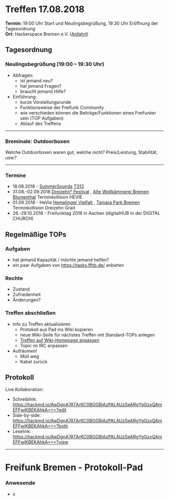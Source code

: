 # Treffen 17.08.2018

**Termin:** 19:00 Uhr Start und Neulingsbegrüßung, 19:30 Uhr Eröffnung der Tagesordnung  
**Ort:** Hackerspace Bremen e.V. ([Anfahrt](https://www.hackerspace-bremen.de/anfahrt/))

## Tagesordnung
### Neulingsbegrüßung (19:00 – 19:30 Uhr)
- Abfragen:
    - ist jemand neu?
    - hat jemand Fragen?
    - braucht jemand Hilfe?
- Einführung:
    - kurze Vorstellungsrunde
    - Funktionsweise der Freifunk Community
    - wie verschieden können die Beiträge/Funktionen eines Freifunker sein (TOP Aufgaben)
    - Ablauf des Treffens

---

### Breminale: Outdoorboxen
Welche Outdoorboxen waren gut, welche nicht? Preis/Leistung, Stabilität, usw.?

---

### Termine
- 18.08.2018 - [SummerSounds](https://summersounds.de/) [T313](https://tasks.ffhb.de/T313)
- 31.08.-02.09.2018 [Dreizehn° Festival](https://dreizehngradfestival.de/) , [Alte Wollkämmerei Bremen Blumenthal](https://www.google.de/maps/place/Alte+Wollk%C3%A4mmerei+%2F+%22Polizei-Revier%22/@53.1812079,8.5770982,17z/data=!4m5!3m4!1s0x47b6d370c338bec9:0x32377484de300c5e!8m2!3d53.18106!4d8.57845) Terminkollision HEVIE
- 01.09.2018 - HeVie [Hemelinger Vielfalt](https://www.hevie-bremen.de/) , [Tamara Park Bremen](https://www.google.de/maps/place/Tamra-Hemelingen-Park/@53.0588478,8.8881641,17z/data=!3m1!4b1!4m5!3m4!1s0x47b1277d867780dd:0x1a409525ac9cf6c5!8m2!3d53.0588478!4d8.8903528) Terminkollision Dreizehn Grad
- 26.-28.10.2018  - Freifunktag 2018 in Aachen (digitalHUB in der DIGITAL CHURCH)


## Regelmäßige TOPs

### Aufgaben
- hat jemand Kapazität / möchte jemand helfen?
- ein paar Aufgaben von https://tasks.ffhb.de/ anbieten

### Rechte
- Zustand
- Zufriedenheit
- Änderungen?

### Treffen abschließen
- Info zu Treffen aktualisieren
  - Protokoll aus Pad ins Wiki kopieren
  - neue Wiki-Seite für nächstes Treffen mit Standard-TOPs anlegen
  - [Treffen auf Wiki-Homepage anpassen](Home)
  - Topic im IRC anpassen
- Aufräumen!
  - Müll weg
  - Kabel zurück


## Protokoll
Live Kollaboration:
- Schreiblink: https://hackmd.io/AwDgnA7ATArKC0BGGBjAzPALAUzSeARgYgGzxQAmEFFwiKBEKAhkA===?edit
- Side-by-side: https://hackmd.io/AwDgnA7ATArKC0BGGBjAzPALAUzSeARgYgGzxQAmEFFwiKBEKAhkA===?both
- Leselink: https://hackmd.io/AwDgnA7ATArKC0BGGBjAzPALAUzSeARgYgGzxQAmEFFwiKBEKAhkA===?view

---

# Freifunk Bremen - Protokoll-Pad

<!--
## Protokoll-Anleitung
- erst ab "### Anwesende" kopieren und ins Wiki übertragen!
Unten anfügen und bestehendes "### Anwesende" überschreiben  
- Termine bitte nicht ins Protokoll, sondern darüber in der Tagesordnung vermerken, sonst ist es doppelt
-->

### Anwesende
- x